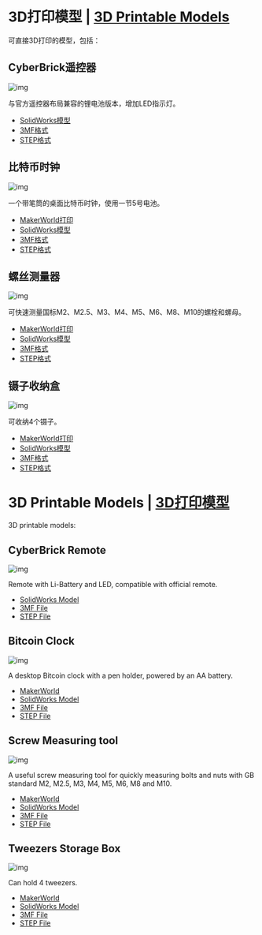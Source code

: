 <a name="chs"></a>

# 3D打印模型 | [3D Printable Models](#english)

可直接3D打印的模型，包括：

## CyberBrick遥控器

![img](cyberbrick-remote/cyberbrick-remote.png)

与官方遥控器布局兼容的锂电池版本，增加LED指示灯。

- [SolidWorks模型](cyberbrick-remote/source)
- [3MF格式](cyberbrick-remote/cyberbrick-remote.3MF)
- [STEP格式](cyberbrick-remote/step)

## 比特币时钟

![img](bitcoin-clock/bitcoin-clock.png)

一个带笔筒的桌面比特币时钟，使用一节5号电池。

- [MakerWorld打印](https://makerworld.com.cn/models/1555117-bitcoin-clock)
- [SolidWorks模型](bitcoin-clock/source)
- [3MF格式](bitcoin-clock/bitcoin-clock.3MF)
- [STEP格式](bitcoin-clock/step)

## 螺丝测量器

![img](screw-measuring-tool/screw-measuring-tool.png)

可快速测量国标M2、M2.5、M3、M4、M5、M6、M8、M10的螺栓和螺母。

- [MakerWorld打印](https://makerworld.com.cn/models/1555118-screw-measuring-tool-luo-si-ce-liang-gong-ju)
- [SolidWorks模型](screw-measuring-tool/source)
- [3MF格式](screw-measuring-tool/screw-measuring-tool.3MF)
- [STEP格式](screw-measuring-tool/step)

## 镊子收纳盒

![img](tweezers-storage-box/tweezers-storage-box.png)

可收纳4个镊子。

- [MakerWorld打印](https://makerworld.com.cn/zh/models/1595507-tweezers-storage-box)
- [SolidWorks模型](tweezers-storage-box/source)
- [3MF格式](tweezers-storage-box/tweezers-storage-box.3MF)
- [STEP格式](tweezers-storage-box/step)

<a name="english"></a>

# 3D Printable Models | [3D打印模型](#chs)

3D printable models:

## CyberBrick Remote

![img](cyberbrick-remote/cyberbrick-remote.png)

Remote with Li-Battery and LED, compatible with official remote.

- [SolidWorks Model](cyberbrick-remote/source)
- [3MF File](cyberbrick-remote/cyberbrick-remote.3MF)
- [STEP File](cyberbrick-remote/step)

## Bitcoin Clock

![img](bitcoin-clock/bitcoin-clock.png)

A desktop Bitcoin clock with a pen holder, powered by an AA battery.

- [MakerWorld](https://makerworld.com/models/885209-bitcoin-clock)
- [SolidWorks Model](bitcoin-clock/source)
- [3MF File](bitcoin-clock/bitcoin-clock.3MF)
- [STEP File](bitcoin-clock/step)

## Screw Measuring tool

![img](screw-measuring-tool/screw-measuring-tool.png)

A useful screw measuring tool for quickly measuring bolts and nuts with GB standard M2, M2.5, M3, M4, M5, M6, M8 and M10.

- [MakerWorld](https://makerworld.com/models/841870-screw-measuring-tool)
- [SolidWorks Model](screw-measuring-tool/source)
- [3MF File](screw-measuring-tool/screw-measuring-tool.3MF)
- [STEP File](screw-measuring-tool/step)

## Tweezers Storage Box

![img](tweezers-storage-box/tweezers-storage-box.png)

Can hold 4 tweezers.

- [MakerWorld](https://makerworld.com/models/1804980-tweezers-storage-box)
- [SolidWorks Model](tweezers-storage-box/source)
- [3MF File](tweezers-storage-box/tweezers-storage-box.3MF)
- [STEP File](tweezers-storage-box/step)
